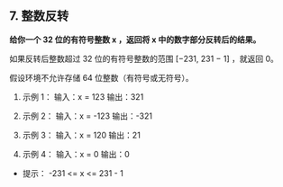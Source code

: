 ## 7. 整数反转

**给你一个 32 位的有符号整数 x ，返回将 x 中的数字部分反转后的结果。**

如果反转后整数超过 32 位的有符号整数的范围 [−231,  231 − 1] ，就返回 0。

假设环境不允许存储 64 位整数（有符号或无符号）。

1. 示例 1：
输入：x = 123
输出：321

2. 示例 2：
输入：x = -123
输出：-321

3. 示例 3：
输入：x = 120
输出：21

4. 示例 4：
输入：x = 0
输出：0
 

- 提示：
-231 <= x <= 231 - 1
